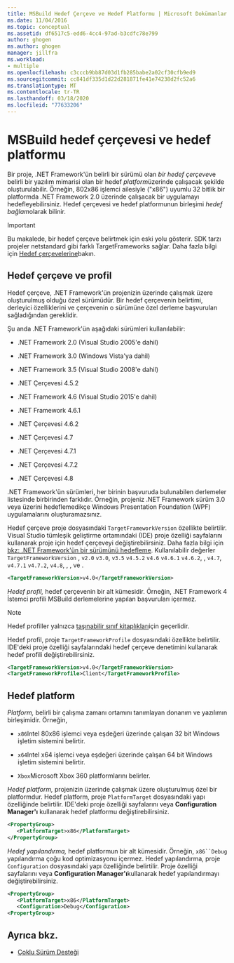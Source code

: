 ```yaml
---
title: MSBuild Hedef Çerçeve ve Hedef Platformu | Microsoft Dokümanlar
ms.date: 11/04/2016
ms.topic: conceptual
ms.assetid: df6517c5-edd6-4cc4-97ad-b3cdfc78e799
author: ghogen
ms.author: ghogen
manager: jillfra
ms.workload:
- multiple
ms.openlocfilehash: c3cccb9bb87d03d1fb285babe2a02cf30cfb9ed9
ms.sourcegitcommit: cc841df335d1d22d281871fe41e74238d2fc52a6
ms.translationtype: MT
ms.contentlocale: tr-TR
ms.lasthandoff: 03/18/2020
ms.locfileid: "77633206"
---
```

# <a name="msbuild-target-framework-and-target-platform"></a>MSBuild hedef çerçevesi ve hedef platformu

Bir proje, .NET Framework'ün belirli bir sürümü olan *bir hedef çerçeve*ve belirli bir yazılım mimarisi olan bir hedef *platform*üzerinde çalışacak şekilde oluşturulabilir.  Örneğin, 802x86 işlemci ailesiyle ("x86") uyumlu 32 bitlik bir platformda .NET Framework 2.0 üzerinde çalışacak bir uygulamayı hedefleyebilirsiniz. Hedef çerçevesi ve hedef platformunun birleşimi *hedef bağlam*olarak bilinir.

> [!IMPORTANT]
> Bu makalede, bir hedef çerçeve belirtmek için eski yolu gösterir. SDK tarzı projeler netstandard gibi farklı TargetFrameworks sağlar. Daha fazla bilgi için [Hedef çerçevelerine](/dotnet/standard/frameworks)bakın.

## <a name="target-framework-and-profile"></a>Hedef çerçeve ve profil

 Hedef çerçeve, .NET Framework'ün projenizin üzerinde çalışmak üzere oluşturulmuş olduğu özel sürümüdür. Bir hedef çerçevenin belirtimi, derleyici özelliklerini ve çerçevenin o sürümüne özel derleme başvuruları sağladığından gereklidir.

 Şu anda .NET Framework'ün aşağıdaki sürümleri kullanılabilir:

- .NET Framework 2.0 (Visual Studio 2005'e dahil)

- .NET Framework 3.0 (Windows Vista'ya dahil)

- .NET Framework 3.5 (Visual Studio 2008'e dahil)

- .NET Çerçevesi 4.5.2

- .NET Framework 4.6 (Visual Studio 2015'e dahil)

- .NET Framework 4.6.1

- .NET Çerçevesi 4.6.2

- .NET Çerçevesi 4.7

- .NET Çerçevesi 4.7.1

- .NET Çerçevesi 4.7.2

- .NET Çerçevesi 4.8

.NET Framework'ün sürümleri, her birinin başvuruda bulunabilen derlemeler listesinde birbirinden farklıdır. Örneğin, projeniz .NET Framework sürüm 3.0 veya üzerini hedeflemedikçe Windows Presentation Foundation (WPF) uygulamalarını oluşturamazsınız.

Hedef çerçeve proje dosyasındaki `TargetFrameworkVersion` özellikte belirtilir. Visual Studio tümleşik geliştirme ortamındaki (IDE) proje özelliği sayfalarını kullanarak proje için hedef çerçeveyi değiştirebilirsiniz. Daha fazla bilgi için [bkz: .NET Framework'ün bir sürümünü hedefleme](../ide/visual-studio-multi-targeting-overview.md). Kullanılabilir değerler `TargetFrameworkVersion` , `v2.0` `v3.0`, `v3.5` `v4.5.2` `v4.6` `v4.6.1` `v4.6.2`, , `v4.7`, `v4.7.1` `v4.7.2`, `v4.8`, , , ve .

```xml
<TargetFrameworkVersion>v4.0</TargetFrameworkVersion>
```

 *Hedef profil,* hedef çerçevenin bir alt kümesidir. Örneğin, .NET Framework 4 İstemci profili MSBuild derlemelerine yapılan başvuruları içermez.

 > [!NOTE]
 > Hedef profiller yalnızca [taşınabilir sınıf kitaplıkları](/dotnet/standard/cross-platform/cross-platform-development-with-the-portable-class-library)için geçerlidir.

 Hedef profil, proje `TargetFrameworkProfile` dosyasındaki özellikte belirtilir. IDE'deki proje özelliği sayfalarındaki hedef çerçeve denetimini kullanarak hedef profili değiştirebilirsiniz.

```xml
<TargetFrameworkVersion>v4.0</TargetFrameworkVersion>
<TargetFrameworkProfile>Client</TargetFrameworkProfile>
```

## <a name="target-platform"></a>Hedef platform

 *Platform,* belirli bir çalışma zamanı ortamını tanımlayan donanım ve yazılımın birleşimidir. Örneğin,

- `x86`Intel 80x86 işlemci veya eşdeğeri üzerinde çalışan 32 bit Windows işletim sistemini belirtir.

- `x64`Intel x64 işlemci veya eşdeğeri üzerinde çalışan 64 bit Windows işletim sistemini belirtir.

- `Xbox`Microsoft Xbox 360 platformlarını belirler.

*Hedef platform,* projenizin üzerinde çalışmak üzere oluşturulmuş özel bir platformdur. Hedef platform, proje `PlatformTarget` dosyasındaki yapı özelliğinde belirtilir. IDE'deki proje özelliği sayfalarını veya **Configuration Manager'ı** kullanarak hedef platformu değiştirebilirsiniz.

```xml
<PropertyGroup>
   <PlatformTarget>x86</PlatformTarget>
</PropertyGroup>

```

*Hedef yapılandırma,* hedef platformun bir alt kümesidir. Örneğin, `x86``Debug` yapılandırma çoğu kod optimizasyonu içermez. Hedef yapılandırma, proje `Configuration` dosyasındaki yapı özelliğinde belirtilir. Proje özelliği sayfalarını veya **Configuration Manager'ı**kullanarak hedef yapılandırmayı değiştirebilirsiniz.

```xml
<PropertyGroup>
   <PlatformTarget>x86</PlatformTarget>
   <Configuration>Debug</Configuration>
<PropertyGroup>

```

## <a name="see-also"></a>Ayrıca bkz.

- [Çoklu Sürüm Desteği](../msbuild/msbuild-multitargeting-overview.md)
